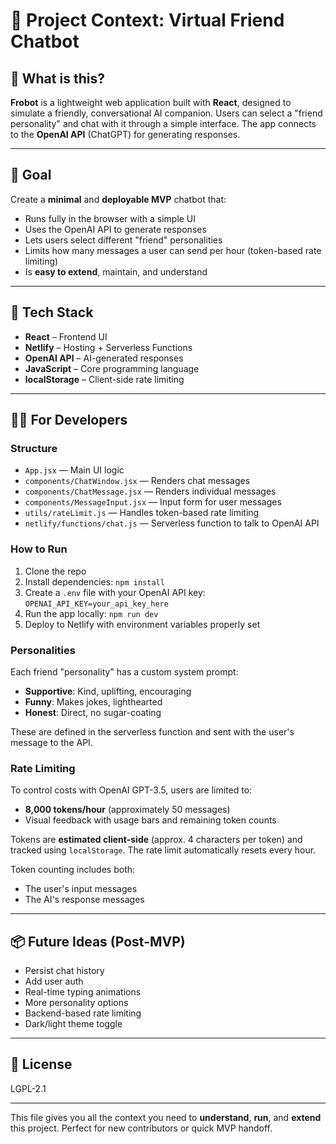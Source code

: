 # 📘 Project Context: Virtual Friend Chatbot

## 🧠 What is this?

**Frobot** is a lightweight web application built with **React**, designed to simulate a friendly, conversational AI companion. Users can select a "friend personality" and chat with it through a simple interface. The app connects to the **OpenAI API** (ChatGPT) for generating responses.

---

## 🎯 Goal

Create a **minimal** and **deployable MVP** chatbot that:
- Runs fully in the browser with a simple UI
- Uses the OpenAI API to generate responses
- Lets users select different "friend" personalities
- Limits how many messages a user can send per hour (token-based rate limiting)
- Is **easy to extend**, maintain, and understand

---

## 🧰 Tech Stack

- **React** – Frontend UI
- **Netlify** – Hosting + Serverless Functions
- **OpenAI API** – AI-generated responses
- **JavaScript** – Core programming language
- **localStorage** – Client-side rate limiting

---

## 🧑‍💻 For Developers

### Structure
- `App.jsx` — Main UI logic
- `components/ChatWindow.jsx` — Renders chat messages
- `components/ChatMessage.jsx` — Renders individual messages
- `components/MessageInput.jsx` — Input form for user messages
- `utils/rateLimit.js` — Handles token-based rate limiting
- `netlify/functions/chat.js` — Serverless function to talk to OpenAI API

### How to Run
1. Clone the repo
2. Install dependencies: `npm install`
3. Create a `.env` file with your OpenAI API key:  
   `OPENAI_API_KEY=your_api_key_here`
4. Run the app locally: `npm run dev`
5. Deploy to Netlify with environment variables properly set

### Personalities
Each friend "personality" has a custom system prompt:
- **Supportive**: Kind, uplifting, encouraging
- **Funny**: Makes jokes, lighthearted
- **Honest**: Direct, no sugar-coating

These are defined in the serverless function and sent with the user's message to the API.

### Rate Limiting

To control costs with OpenAI GPT-3.5, users are limited to:

- **8,000 tokens/hour** (approximately 50 messages)
- Visual feedback with usage bars and remaining token counts

Tokens are **estimated client-side** (approx. 4 characters per token) and tracked using `localStorage`. The rate limit automatically resets every hour.

Token counting includes both:
- The user's input messages
- The AI's response messages

---

## 📦 Future Ideas (Post-MVP)
- Persist chat history
- Add user auth
- Real-time typing animations
- More personality options
- Backend-based rate limiting
- Dark/light theme toggle

---

## 📄 License
LGPL-2.1

---

This file gives you all the context you need to **understand**, **run**, and **extend** this project. Perfect for new contributors or quick MVP handoff.
